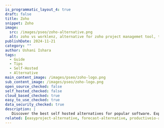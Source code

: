 ```yaml
---
is_programmatic_layout_4: true
draft: false
title: Zoho
snippet: Zoho
image:
  src: /images/pseo/zoho-alternative.png
  alt: zoho vs worklenz, alternative for zoho project managemet tool, task management, resource management, productivity, self-hosted
publishDate: 2024-11-21
category: ""
author: Ushani Ishara
tags:
  - Guide
  - Tips
  - Self-Hosted
  - Alternative
main_content_image: /images/pseo/zoho-logo.png
sub_content_image: /images/pseo/zoho-logo.png
open_source_checked: false
self_hosted_checked: false
cloud_based_checked: true
easy_to_use_checked: true
data_security_checked: true
description: |
   Discover the best self hosted alternatives for popular software. Explore our comprehensive guides and find the perfect solution for your needs today.
related: [easyproject-alternative, forecast-alternative, productiveio-alternative, timecamp-alternative]
---
```

